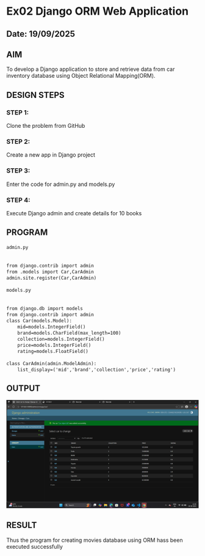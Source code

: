# Ex02 Django ORM Web Application
## Date: 19/09/2025

## AIM
To develop a Django application to store and retrieve data from car inventory database using Object Relational Mapping(ORM).


## DESIGN STEPS

### STEP 1:
Clone the problem from GitHub

### STEP 2:
Create a new app in Django project

### STEP 3:
Enter the code for admin.py and models.py

### STEP 4:
Execute Django admin and create details for 10 books

## PROGRAM
~~~
admin.py


from django.contrib import admin
from .models import Car,CarAdmin
admin.site.register(Car,CarAdmin)

models.py


from django.db import models
from django.contrib import admin
class Car(models.Model):
    mid=models.IntegerField()
    brand=models.CharField(max_length=100)
    collection=models.IntegerField()
    price=models.IntegerField()
    rating=models.FloatField()

class CarAdmin(admin.ModelAdmin):
    list_display=('mid','brand','collection','price','rating')
~~~





## OUTPUT
![alt text](<Screenshots/Screenshot (3).png>)



## RESULT
Thus the program for creating movies database using ORM hass been executed successfully
